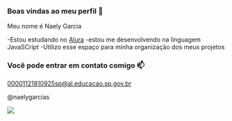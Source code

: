### Boas vindas ao meu perfil 💙

Meu nome é Naely Garcia

-Estou estudando no  [Alura](https://www.alura.com.br)
-estou me desenvolvendo na linguagem JavaSCript
-Utilizo esse espaço para minha organização dos meus projetos

### Você pode entrar em contato comigo 📫
00001121810925sp@al.educacao.sp.gov.br

@naelygarcias



![](https://media1.tenor.com/m/1oySUTQ180kAAAAC/adriana-lima-victorias-secret.gif)
